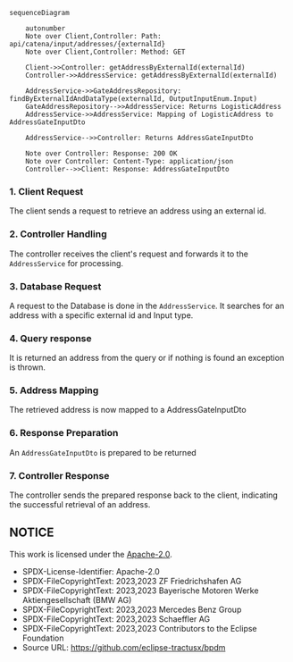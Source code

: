 ````mermaid
sequenceDiagram

    autonumber
    Note over Client,Controller: Path: api/catena/input/addresses/{externalId}
    Note over Client,Controller: Method: GET

    Client->>Controller: getAddressByExternalId(externalId)
    Controller->>AddressService: getAddressByExternalId(externalId)

    AddressService->>GateAddressRepository: findByExternalIdAndDataType(externalId, OutputInputEnum.Input)
    GateAddressRepository-->>AddressService: Returns LogisticAddress
    AddressService->>AddressService: Mapping of LogisticAddress to AddressGateInputDto

    AddressService-->>Controller: Returns AddressGateInputDto 

    Note over Controller: Response: 200 OK 
    Note over Controller: Content-Type: application/json
    Controller-->>Client: Response: AddressGateInputDto

````

### 1. Client Request

The client sends a request to retrieve an address using an external id.

### 2. Controller Handling

The controller receives the client's request and forwards it to the `AddressService` for processing.

### 3. Database Request

A request to the Database is done in the `AddressService`. It searches for an address with a specific external id and Input type.

### 4. Query response

It is returned an address from the query or if nothing is found an exception is thrown.

### 5. Address Mapping

The retrieved address is now mapped to a AddressGateInputDto

### 6. Response Preparation

An `AddressGateInputDto` is prepared to be returned

### 7. Controller Response

The controller sends the prepared response back to the client, indicating the successful retrieval of an address.

## NOTICE

This work is licensed under the [Apache-2.0](https://www.apache.org/licenses/LICENSE-2.0).

- SPDX-License-Identifier: Apache-2.0
- SPDX-FileCopyrightText: 2023,2023 ZF Friedrichshafen AG
- SPDX-FileCopyrightText: 2023,2023 Bayerische Motoren Werke Aktiengesellschaft (BMW AG)
- SPDX-FileCopyrightText: 2023,2023 Mercedes Benz Group
- SPDX-FileCopyrightText: 2023,2023 Schaeffler AG
- SPDX-FileCopyrightText: 2023,2023 Contributors to the Eclipse Foundation
- Source URL: https://github.com/eclipse-tractusx/bpdm
